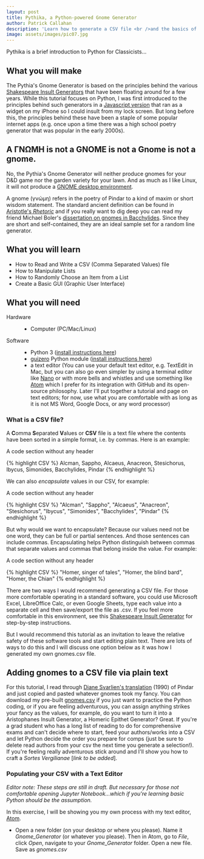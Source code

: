 ```yaml
---
layout: post
title: Pythika, a Python-powered Gnome Generator
author: Patrick Callahan
description: 'Learn how to generate a CSV file <br />and the basics of Python from the Pythia'
image: assets/images/pic07.jpg
---
```

Pythika is a brief introduction to Python for Classicists...

## What you will make

The Pythia's Gnome Generator is based on the principles behind the various <a href="https://projects.raspberrypi.org/en/projects/shakespearean-insult-generator">Shakespeare Insult Generators</a> that have been floating around for a few years. While this tutorial focuses on Python, I was first introduced to the principles behind such generators in a <a href="https://apps.apple.com/us/app/shortcuts/id915249334">Javascript version</a> that ran as a widget on my iPhone so I could insult from my lock screen. But long before this, the principles behind these have been a staple of some popular internet apps (e.g. once upon a time there was a high school poetry generator that was popular in the early 2000s).

## A ΓΝΩΜΗ is not a GNOME is not a Gnome is not a gnome.

No, the Pythia's Gnome Generator will neither produce gnomes for your D&D game nor the garden variety for your lawn. And as much as I like Linux, it will not produce a <a href="https://en.wikipedia.org/wiki/GNOME">GNOME desktop environment</a>.

A gnome (<span lang="grc">γνώμη</span>) refers in the poetry of Pindar to a kind of maxim or short wisdom statement. The standard ancient definition can be found in <a href="http://www.perseus.tufts.edu/hopper/text?doc=Perseus%3Atext%3A1999.01.0060%3Abook%3D2%3Achapter%3D21%3Asection%3D2">Aristotle's <i>Rhetoric</i></a> and if you really want to dig deep you can read my friend Michael Boler's <a href="https://fordham.bepress.com/dissertations/AAI3466695/">dissertation on gnomes in Bacchylides</a>. Since they are short and self-contained, they are an ideal sample set for a random line generator.

## What you will learn

<ul>
	<li>How to Read and Write a CSV (Comma Separated Values) file</li>
	<li>How to Manipulate Lists</li>
	<li>How to Randomly Choose an Item from a List</li>
  <li>Create a Basic GUI (Graphic User Interface)</li>
</ul>


## What you will need

<dl>
  <dt>Hardware</dt>
  <dd>
    <ul>
      <li>Computer (PC/Mac/Linux)</li>
    </ul>
  </dd>
  <dt>Software</dt>
  	<dd>
      <ul>
        <li>Python 3 (<a href="https://projects.raspberrypi.org/en/projects/shakespearean-insult-generator/2">install instructions here</a>)</li>
        <li><a href="https://lawsie.github.io/guizero/">guizero</a> Python module (<a href="https://projects.raspberrypi.org/en/projects/shakespearean-insult-generator/2">install instructions here</a>)</li>
        <li>a text editor (You can use your default text editor, e.g. TextEdit in Mac, but you can also go even simpler by using a terminal editor like <a href="https://www.nano-editor.org/">Nano</a> or with more bells and whistles and use something like <a href="https://atom.io/">Atom</a> which I prefer for its integration with GitHub and its open-source philosophy. Later I'll put together a tutorial and page on text editors; for now, use what you are comfortable with as long as it is not MS Word, Google Docs, or any word processor)</li>
      </ul>
    </dd>
</dl>

### What is a CSV file?

A <b>C</b>omma <b>S</b>eparated <b>V</b>alues or <b>CSV</b> file is a text file where the contents have been sorted in a simple format, i.e. by commas. Here is an example:

A code section without any header
<div class="no-select-button">
{% highlight CSV %}
<span>Alcman, Sappho, Alcaeus, Anacreon, Stesichorus, Ibycus, Simonides, Bacchylides, Pindar</span>
{% endhighlight %}
</div>

We can also <i>encapsulate</i> values in our CSV, for example:

A code section without any header
<div class="no-select-button">
{% highlight CSV %}
<span>"Alcman", "Sappho", "Alcaeus", "Anacreon", "Stesichorus", "Ibycus", "Simonides", "Bacchylides", "Pindar"</span>
{% endhighlight %}
</div>

But why would we want to encapsulate? Because our values need not be one word, they can be full or partial sentences. And those sentences can include commas. Encapsulating helps Python distinguish between commas that separate values and commas that belong inside the value. For example:

A code section without any header
<div class="no-select-button">
{% highlight CSV %}
<span>"Homer, singer of tales", "Homer, the blind bard", "Homer, the Chian"</span>
{% endhighlight %}
</div>

There are two ways I would recommend generating a CSV file. For those more comfortable operating in a standard software, you could use Microsoft Excel, LibreOffice Calc, or even Google Sheets, type each value into a separate cell and then save/export the file as .csv. If you feel more comfortable in this environment, see this <a href="https://projects.raspberrypi.org/en/projects/shakespearean-insult-generator/5">Shakespeare Insult Generator</a> for step-by-step instructions.

But I would recommend this tutorial as an invitation to leave the relative safety of these software tools and start editing plain text. There are lots of ways to do this and I will discuss one option below as it was how I generated my own gnomes.csv file.

## Adding gnomes to a CSV file via plain text

For this tutorial, I read through <a href="http://www.perseus.tufts.edu/hopper/text?doc=Perseus%3Atext%3A1999.01.0162%3Abook%3DO.%3Apoem%3D1">Diane Svarlien's translation</a> (1990) of Pindar and just copied and pasted whatever gnomes took my fancy. You can download my pre-built <a href="https://github.com/PRoryCallahan/Pythika/blob/master/gnomes.csv" target="blank">gnomes.csv</a> if you just want to practice the Python coding, or if you are feeling adventurous, you can assign anything strikes your fancy as the values, for example, do you want to turn it into a Aristophanes Insult Generator, a Homeric Epithet Generator? Great. If you're a grad student who has a long list of reading to do for comprehensive exams and can't decide where to start, feed your authors/works into a CSV and let Python decide the order you prepare for comps (just be sure to delete read authors from your csv the next time you generate a selection!). If you're feeling really adventurous stick around and I'll show you how to craft a <i>Sortes Vergilianae</i> [<i>link to be added</i>].

### Populating your CSV with a Text Editor

*Editor note: These steps are still in draft. But necessary for those not comfortable opening Jupyter Notebook...which if you're learning basic Python should be the assumption.*

In this exercise, I will be showing you my own process with my text editor, <a href="https://atom.io/">Atom</a>.

<ul>
  <li>Open a new folder (on your desktop or where you please). Name it <i>Gnome_Generator</i> (or whatever you please). Then in Atom, go to <i>File</i>, click <i>Open</i>, navigate to your <i>Gnome_Generator</i> folder. Open a new file. Save as <i>gnomes.csv</i></li>
